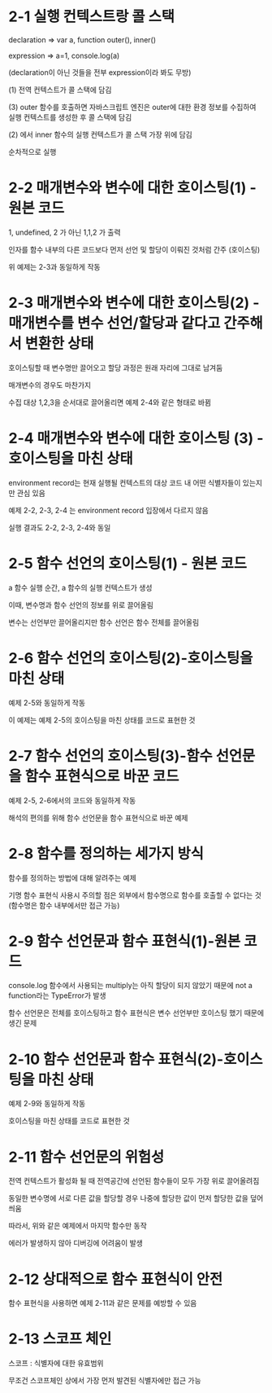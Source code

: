 # 2-1 실행 컨텍스트랑 콜 스택
declaration => var a, function outer(), inner()

expression => a=1, console.log(a)

(declaration이 아닌 것들을 전부 expression이라 봐도 무방)

(1) 전역 컨텍스트가 콜 스택에 담김

(3) outer 함수를 호출하면 자바스크립트 엔진은 outer에 대한 환경 정보를 수집하여 실행 컨텍스트를 생성한 후 콜 스택에 담김

(2) 에서 inner 함수의 실행 컨텍스트가 콜 스택 가장 위에 담김

순차적으로 실행

# 2-2 매개변수와 변수에 대한 호이스팅(1) - 원본 코드
1, undefined, 2 가 아닌 1,1,2 가 출력

인자를 함수 내부의 다른 코드보다 먼저 선언 및 할당이 이뤄진 것처럼 간주 (호이스팅)

위 예제는 2-3과 동일하게 작동

# 2-3 매개변수와 변수에 대한 호이스팅(2) - 매개변수를 변수 선언/할당과 같다고 간주해서 변환한 상태
호이스팅할 때 변수명만 끌어오고 할당 과정은 원래 자리에 그대로 남겨둠

매개변수의 경우도 마찬가지

수집 대상 1,2,3을 순서대로 끌어올리면 예제 2-4와 같은 형태로 바뀜

# 2-4 매개변수와 변수에 대한 호이스팅 (3) - 호이스팅을 마친 상태
environment record는 현재 실행될 컨텍스트의 대상 코드 내 어떤 식별자들이 있는지만 관심 있음

예제 2-2, 2-3, 2-4 는 environment record 입장에서 다르지 않음

실행 결과도 2-2, 2-3, 2-4와 동일

# 2-5 함수 선언의 호이스팅(1) - 원본 코드
a 함수 실행 순간, a 함수의 실행 컨텍스트가 생성

이때, 변수명과 함수 선언의 정보를 위로 끌어올림

변수는 선언부만 끌어올리지만 함수 선언은 함수 전체를 끌어올림

# 2-6 함수 선언의 호이스팅(2)-호이스팅을 마친 상태
예제 2-5와 동일하게 작동

이 예제는 예제 2-5의 호이스팅을 마친 상태를 코드로 표현한 것

# 2-7 함수 선언의 호이스팅(3)-함수 선언문을 함수 표현식으로 바꾼 코드
예제 2-5, 2-6에서의 코드와 동일하게 작동

해석의 편의를 위해 함수 선언문을 함수 표현식으로 바꾼 예제

# 2-8 함수를 정의하는 세가지 방식
함수를 정의하는 방법에 대해 알려주는 예제

기명 함수 표현식 사용시 주의할 점은 외부에서 함수명으로 함수를 호출할 수 없다는 것 (함수명은 함수 내부에서만 접근 가능)

# 2-9 함수 선언문과 함수 표현식(1)-원본 코드
console.log 함수에서 사용되는 multiply는 아직 할당이 되지 않았기 때문에 not a function라는 TypeError가 발생

함수 선언문은 전체를 호이스팅하고 함수 표현식은 변수 선언부만 호이스팅 했기 때문에 생긴 문제

# 2-10 함수 선언문과 함수 표현식(2)-호이스팅을 마친 상태
예제 2-9와 동일하게 작동

호이스팅을 마친 상태를 코드로 표현한 것

# 2-11 함수 선언문의 위험성
전역 컨텍스트가 활성화 될 때 전역공간에 선언된 함수들이 모두 가장 위로 끌어올려짐

동일한 변수명에 서로 다른 값을 할당할 경우 나중에 할당한 값이 먼저 할당한 값을 덮어씌움

따라서, 위와 같은 예제에서 마지막 함수만 동작

에러가 발생하지 않아 디버깅에 어려움이 발생

# 2-12 상대적으로 함수 표현식이 안전
함수 표현식을 사용하면 예제 2-11과 같은 문제를 예방할 수 있음

# 2-13 스코프 체인
스코프 : 식별자에 대한 유효범위

무조건 스코프체인 상에서 가장 먼저 발견된 식별자에만 접근 가능

